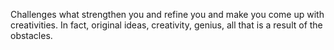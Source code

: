 Challenges what strengthen you and refine you and make you come up with creativities. In fact, original ideas, creativity, genius, all that is a result of the obstacles.